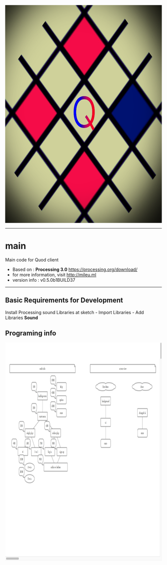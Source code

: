 <img src="https://github.com/Quod-processing/main/blob/master/data/myicon.PNG" height="700px">

--------
# main
Main code for Quod client
- Based on : **Processing 3.0** https://processing.org/download/
- for more information, visit http://mileu.ml
- version info : v0.5.0b1BUILD37

--------
## Basic Requirements for Development
Install Processing sound Libraries at sketch - Import Libraries - Add Libraries **Sound**

## Programing info
<img src="https://raw.githubusercontent.com/Quod-processing/main/master/programing%20info/program%20info.png" height="700px">
